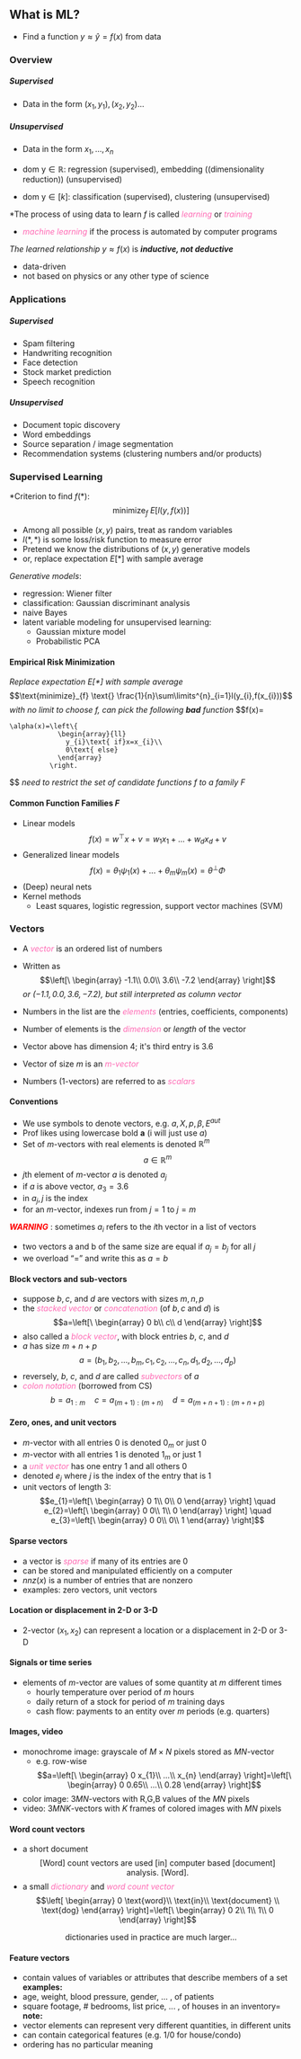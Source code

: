 ## What is ML?
- Find a function $y \approx \hat{y}=f(x)$ from data
### Overview
##### Supervised
- Data in the form $(x_{1},y_{1}),(x_{2},y_{2})...$
##### Unsupervised
- Data in the form $x_{1},...,x_{n}$

- $\text{dom y} \in \mathbb{R}$: regression (supervised), embedding ((dimensionality reduction)) (unsupervised)
- $\text{dom y} \in [k]$: classification (supervised), clustering (unsupervised)

*The process of using data to learn $f$ is called <font color="HotPink" style="font-style: italic;">learning</font> or <font color="HotPink" style="font-style: italic;">training</font>
- <font color="HotPink" style="font-style: italic;">machine learning</font> if the process is automated by computer programs

*The learned relationship* $y \approx f(x)$ is ***inductive, not deductive***
- data-driven
- not based on physics or any other type of science

### Applications
##### Supervised
- Spam filtering
- Handwriting recognition
- Face detection
- Stock market prediction
- Speech recognition
##### Unsupervised
- Document topic discovery
- Word embeddings
- Source separation / image segmentation
- Recommendation systems (clustering numbers and/or products)

### Supervised Learning
*Criterion to find $f(*)$:
$$\text{minimize}_{f}\text{ }E[l(y,f(x))]$$
- Among all possible $(x,y)$ pairs, treat as random variables
- $l(*,*)$ is some loss/risk function to measure error
- Pretend we know the distributions of $(x,y)$ generative models
- or, replace expectation $E[*]$ with sample average

*Generative models*:
- regression: Wiener filter
- classification: Gaussian discriminant analysis
- naive Bayes
- latent variable modeling for unsupervised learning:
	- Gaussian mixture model
	- Probabilistic PCA

#### Empirical Risk Minimization
*Replace expectation $E[*]$ with sample average*
$$\text{minimize}_{f} \text{} \frac{1}{n}\sum\limits^{n}_{i=1}l(y_{i},f(x_{i}))$$
*with no limit to choose $f$, can pick the following **bad** function*
$$f(x)=

    \alpha(x)=\left\{
                \begin{array}{ll}
                  y_{i}\text{ if}x=x_{i}\\
                  0\text{ else}
                \end{array}
              \right.
  
$$
*need to restrict the set of candidate functions $f$ to a family $F$*
#### Common Function Families $F$
- Linear models $$f(x)=w^{\top}x+v=w_{1}x_{1}+...+w_{d}x_{d}+v$$
- Generalized linear models $$f(x)=\theta_{1}\psi_{1}(x)+...+\theta_{m}\psi_{m}(x)=\theta^{\perp}\Phi$$
- (Deep) neural nets
- Kernel methods
	- Least squares, logistic regression, support vector machines (SVM)

### Vectors
- A <font color="HotPink" style="font-style: italic;">vector</font> is an ordered list of numbers
- Written as $$\left[\
                \begin{array}
                  -1.1\\
                  0.0\\
                  3.6\\
                  -7.2
                \end{array}
              \right]$$
*or $(-1.1, 0.0, 3.6, -7.2)$, but still interpreted as column vector*

- Numbers in the list are the <font color="HotPink" style="font-style: italic;">elements</font> (entries, coefficients, components)
- Number of elements is the <font color="HotPink" style="font-style: italic;">dimension</font> or *length* of the vector
- Vector above has dimension 4; it's third entry is 3.6
- Vector of size $m$ is an <font color="HotPink" style="font-style: italic;">m-vector</font>
- Numbers (1-vectors) are referred to as <font color="HotPink" style="font-style: italic;">scalars</font>

#### Conventions
- We use symbols to denote vectors, e.g. $a, X, p, \beta, E^{aut}$
- Prof likes using lowercase bold $\textbf{a}$ (i will just use $a$)
- Set of $m$-vectors with real elements is denoted $\mathbb{R}^m$
$$a\in\mathbb{R}^{m}$$
- $j$th element of $m$-vector $a$ is denoted $a_{j}$
- if $a$ is above vector, $a_{3}=3.6$
- in $a_{j},\,j$ is the index
- for an $m$-vector, indexes run from $j = 1$ to $j = m$

<font color="red" style="font-style: italic; font-weight: bold;">WARNING</font> : sometimes $a_{i}$ refers to the $i$th vector in a list of vectors

- two vectors a and b of the same size are equal if $a_j = b_j$ for all $j$
- we overload “=” and write this as $a = b$

#### Block vectors and sub-vectors
- suppose $b, c,$ and $d$ are vectors with sizes $m, n, p$
- the <font color="HotPink" style="font-style: italic;">stacked vector</font> or <font color="HotPink" style="font-style: italic;">concatenation</font> (of $b, c$ and $d$) is $$a=\left[\
                \begin{array}
                  0
                  b\\
                  c\\
                  d
                \end{array}
              \right]$$
- also called a <font color="HotPink" style="font-style: italic;">block vector</font>, with block entries $b$, $c$, and $d$
- $a$ has size $m + n + p$ $$a = (b_{1},b_{2},...,b_{m},c_{1},c_{2},...,c_{n},d_{1},d_{2},...,d_{p})$$
- reversely, $b$, $c$, and $d$ are called <font color="HotPink" style="font-style: italic;">subvectors</font> of $a$
- <font color="HotPink" style="font-style: italic;">colon notation</font> (borrowed from CS) $$b=a_{1:m} \quad c=a_{(m+1):(m+n)} \quad d=a_{(m+n+1):(m+n+p)}$$
#### Zero, ones, and unit vectors
- $m$-vector with all entries $0$ is denoted $0_{m}$ or just $0$
- $m$-vector with all entries $1$ is denoted $1_{m}$ or just $1$
- a <font color="HotPink" style="font-style: italic;">unit vector</font> has one entry $1$ and all others $0$
- denoted $e_{j}$ where $j$ is the index of the entry that is $1$
- unit vectors of length 3: $$e_{1}=\left[\ 
                \begin{array} 
                  0 
                  1\\ 
                  0\\ 
                  0 
                \end{array} 
              \right] \quad e_{2}=\left[\ 
                \begin{array} 
                  0 
                  0\\ 
                  1\\ 
                  0 
                \end{array} 
              \right] \quad e_{3}=\left[\ 
                \begin{array} 
                  0 
                  0\\ 
                  0\\ 
                  1 
                \end{array} 
              \right]$$
#### Sparse vectors
- a vector is <font color="HotPink" style="font-style: italic;">sparse</font> if many of its entries are $0$
- can be stored and manipulated efficiently on a computer
- $nnz(x)$ is a number of entries that are nonzero
- examples: zero vectors, unit vectors

#### Location or displacement in 2-D or 3-D
- 2-vector $(x_{1},x_{2})$ can represent a location or a displacement in 2-D or 3-D

#### Signals or time series
- elements of $m$-vector are values of some quantity at $m$ different times
	- hourly temperature over period of $m$ hours
	- daily return of a stock for period of $m$ training days
	- cash flow: payments to an entity over $m$ periods (e.g. quarters)

#### Images, video
- monochrome image: grayscale of $M\times N$ pixels stored as $MN$-vector
	- e.g. row-wise
$$a=\left[\ 
                \begin{array} 
                  0 
                  x_{1}\\ 
                  ...\\ 
                  x_{n} 
                \end{array} 
              \right]=\left[\ 
                \begin{array} 
                  0 
                  0.65\\ 
                  ...\\ 
                  0.28 
                \end{array} 
              \right]$$
- color image: $3MN$-vectors with R,G,B values of the $MN$ pixels
- video: $3MNK$-vectors with $K$ frames of colored images with $MN$ pixels

#### Word count vectors
- a short document $$\text{[Word] count vectors are used [in] computer based [document] analysis. [Word].} $$
- a small <font color="HotPink" style="font-style: italic;">dictionary</font> and <font color="HotPink" style="font-style: italic;">word count vector</font> $$\left[ 
                \begin{array} 
                   0
                  \text{word}\\ 
                  \text{in}\\ 
                  \text{document} \\
                  \text{dog}
                \end{array} 
              \right]=\left[\ 
                \begin{array} 
                  0 
                  2\\ 
                  1\\ 
                  1\\
                  0
                \end{array} 
              \right]$$
<div style="text-align: center; width: 100%;">dictionaries used in practice are much larger... </div>

#### Feature vectors
- contain values of variables or attributes that describe members of a set
**examples:**
- age, weight, blood pressure, gender, ... , of patients
- square footage, # bedrooms, list price, ... , of houses in an inventory=
**note:**
- vector elements can represent very different quantities, in different units
- can contain categorical features (e.g. 1/0 for house/condo)
- ordering has no particular meaning


 
